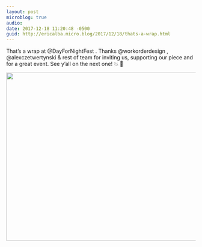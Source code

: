 ```yaml
---
layout: post
microblog: true
audio: 
date: 2017-12-18 11:20:48 -0500
guid: http://ericalba.micro.blog/2017/12/18/thats-a-wrap.html
---
```

That’s a wrap at @DayForNightFest . Thanks @workorderdesign , @alexczetwertynski & rest of team for inviting us, supporting our piece and for a great event. See y’all on the next one! 💥 🙌

<img src="http://micro.ericalba.com/uploads/2018/36e2c4c250.jpg" width="600" height="449" />
